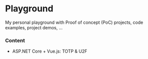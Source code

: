 # Playground

My personal playground with Proof of concept (PoC) projects, code examples, project demos, ...

### Content

- ASP.NET Core + Vue.js: TOTP & U2F

